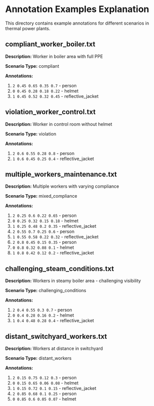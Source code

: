 # Annotation Examples Explanation

This directory contains example annotations for different scenarios in thermal power plants.

## compliant_worker_boiler.txt
**Description:** Worker in boiler area with full PPE

**Scenario Type:** compliant

**Annotations:**
1. `2 0.45 0.65 0.35 0.7` - person
2. `0 0.45 0.28 0.18 0.22` - helmet
3. `1 0.45 0.52 0.32 0.45` - reflective_jacket

## violation_worker_control.txt
**Description:** Worker in control room without helmet

**Scenario Type:** violation

**Annotations:**
1. `2 0.6 0.55 0.28 0.8` - person
2. `1 0.6 0.45 0.25 0.4` - reflective_jacket

## multiple_workers_maintenance.txt
**Description:** Multiple workers with varying compliance

**Scenario Type:** mixed_compliance

**Annotations:**
1. `2 0.25 0.6 0.22 0.65` - person
2. `0 0.25 0.32 0.15 0.18` - helmet
3. `1 0.25 0.48 0.2 0.35` - reflective_jacket
4. `2 0.55 0.7 0.25 0.6` - person
5. `1 0.55 0.58 0.22 0.32` - reflective_jacket
6. `2 0.8 0.45 0.15 0.35` - person
7. `0 0.8 0.32 0.08 0.1` - helmet
8. `1 0.8 0.42 0.12 0.2` - reflective_jacket

## challenging_steam_conditions.txt
**Description:** Workers in steamy boiler area - challenging visibility

**Scenario Type:** challenging_conditions

**Annotations:**
1. `2 0.4 0.55 0.3 0.7` - person
2. `0 0.4 0.28 0.16 0.2` - helmet
3. `1 0.4 0.48 0.28 0.4` - reflective_jacket

## distant_switchyard_workers.txt
**Description:** Workers at distance in switchyard

**Scenario Type:** distant_workers

**Annotations:**
1. `2 0.15 0.75 0.12 0.3` - person
2. `0 0.15 0.65 0.06 0.08` - helmet
3. `1 0.15 0.72 0.1 0.15` - reflective_jacket
4. `2 0.85 0.68 0.1 0.25` - person
5. `0 0.85 0.6 0.05 0.07` - helmet

